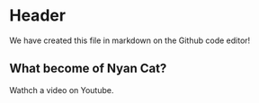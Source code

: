 # Header
We have created this file in markdown on the Github code editor!

## What become of Nyan Cat?

Wathch a video on Youtube.